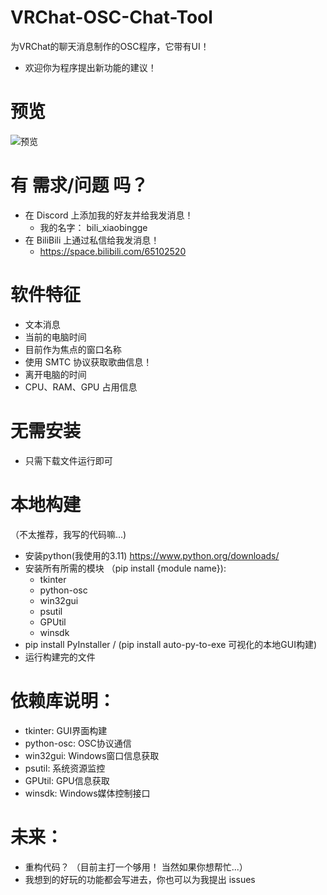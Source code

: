 # VRChat-OSC-Chat-Tool
为VRChat的聊天消息制作的OSC程序，它带有UI！
* 欢迎你为程序提出新功能的建议！

# 预览
![预览](https://github.com/user-attachments/assets/e1895ded-4b1d-4dc0-af86-843ff1f5edfa)


# 有 需求/问题 吗？
* 在 Discord 上添加我的好友并给我发消息！
  * 我的名字： bili_xiaobingge
* 在 BiliBili 上通过私信给我发消息！
  * https://space.bilibili.com/65102520

# 软件特征
* 文本消息
* 当前的电脑时间
* 目前作为焦点的窗口名称
* 使用 SMTC 协议获取歌曲信息！
* 离开电脑的时间
* CPU、RAM、GPU 占用信息

# 无需安装
* 只需下载文件运行即可

# 本地构建
（不太推荐，我写的代码嘛...)
* 安装python(我使用的3.11) https://www.python.org/downloads/
* 安装所有所需的模块 （pip install {module name}):
  * tkinter
  * python-osc
  * win32gui
  * psutil
  * GPUtil
  * winsdk
* pip install PyInstaller / (pip install auto-py-to-exe 可视化的本地GUI构建)
* 运行构建完的文件

# 依赖库说明：
* tkinter: GUI界面构建
* python-osc: OSC协议通信
* win32gui: Windows窗口信息获取
* psutil: 系统资源监控
* GPUtil: GPU信息获取
* winsdk: Windows媒体控制接口

# 未来：
* 重构代码？ （目前主打一个够用！ 当然如果你想帮忙...）
* 我想到的好玩的功能都会写进去，你也可以为我提出 issues
